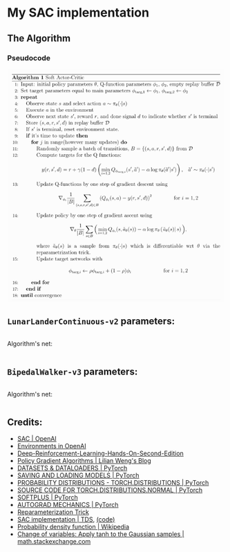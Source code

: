 # My SAC implementation

## The Algorithm

### Pseudocode


![pseudocode](static/pseudocode.png)


## `LunarLanderContinuous-v2` parameters:
```

```

Algorithm's net:
```

```

## `BipedalWalker-v3` parameters:
```

```

Algorithm's net:
```

```

## Credits:

- [SAC | OpenAI](https://spinningup.openai.com/en/latest/algorithms/sac.html#pseudocode)
- [Environments in OpenAI](https://gym.openai.com/envs/#box2d)
- [Deep-Reinforcement-Learning-Hands-On-Second-Edition](https://github.com/PacktPublishing/Deep-Reinforcement-Learning-Hands-On-Second-Edition/tree/master/Chapter17)
- [Policy Gradient Algorithms | Lilian Weng's Blog](https://lilianweng.github.io/lil-log/2018/04/08/policy-gradient-algorithms.html)
- [DATASETS & DATALOADERS | PyTorch](https://pytorch.org/tutorials/beginner/basics/data_tutorial.html)
- [SAVING AND LOADING MODELS | PyTorch](https://pytorch.org/tutorials/beginner/saving_loading_models.html)
- [PROBABILITY DISTRIBUTIONS - TORCH.DISTRIBUTIONS | PyTorch](https://pytorch.org/docs/stable/distributions.html)
- [SOURCE CODE FOR TORCH.DISTRIBUTIONS.NORMAL | PyTorch](https://pytorch.org/docs/stable/_modules/torch/distributions/normal.html)
- [SOFTPLUS | PyTorch](https://pytorch.org/docs/stable/generated/torch.nn.Softplus.html#torch.nn.Softplus)
- [AUTOGRAD MECHANICS | PyTorch](https://pytorch.org/docs/stable/notes/autograd.html#locally-disable-grad-doc)
- [Reparameterization Trick](https://stats.stackexchange.com/a/226136)
- [SAC implementation | TDS](https://towardsdatascience.com/soft-actor-critic-demystified-b8427df61665), [(code)](https://github.com/vaishak2future/sac/blob/master/sac.ipynb)
- [Probability density function | Wikipedia](https://en.wikipedia.org/wiki/Probability_density_function)
- [Change of variables: Apply tanh to the Gaussian samples | math.stackexchange.com](https://math.stackexchange.com/a/3283855)











